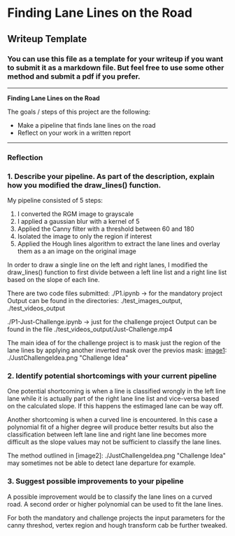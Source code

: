 # **Finding Lane Lines on the Road** 

## Writeup Template

### You can use this file as a template for your writeup if you want to submit it as a markdown file. But feel free to use some other method and submit a pdf if you prefer.

---

**Finding Lane Lines on the Road**

The goals / steps of this project are the following:
* Make a pipeline that finds lane lines on the road
* Reflect on your work in a written report


[//]: # (Image References)

[image1]: ./examples/grayscale.jpg "Grayscale"

---

### Reflection

### 1. Describe your pipeline. As part of the description, explain how you modified the draw_lines() function.

My pipeline consisted of 5 steps:
1. I converted the RGM image to grayscale
2. I applied a gaussian blur with a kernel of 5
3. Applied the Canny filter with a threshold between 60 and 180
4. Isolated the image to only the region if interest
5. Applied the Hough lines algorithm to extract the lane lines and overlay them as a an image on the original image

In order to draw a single line on the left and right lanes, I modified the draw_lines() function to first divide between a left line list and a right line list based on the slope of each line.

There are two code files submitted:
./P1.ipynb -> for the mandatory project
Output can be found in the directories: ./test_images_output, ./test_videos_output

./P1-Just-Challenge.ipynb -> just for the challenge project
Output can be found in the file ./test_videos_output/Just-Challenge.mp4

The main idea of for the challenge project is to mask just the region of the lane lines by applying another inverted mask over the previos mask:
[image1]: ./JustChallengeIdea.png "Challenge Idea"


### 2. Identify potential shortcomings with your current pipeline


One potential shortcoming is when a line is classified wrongly in the left line lane while it is actually part of the right lane line list and vice-versa based on the calculated slope. If this happens the estimaged lane can be way off.

Another shortcoming is when a curved line is encountered. In this case a polynomial fit of a higher degree will produce better results but also the classification between left lane line and right lane line becomes more difficult as the slope values may not be sufficient to classify the lane lines.

The method outlined in
[image2]: ./JustChallengeIdea.png "Challenge Idea"
may sometimes not be able to detect lane departure for example.

### 3. Suggest possible improvements to your pipeline

A possible improvement would be to classify the lane lines on a curved road. A second order or higher polynomial can be used to fit the lane lines.

For both the mandatory and challenge projects the input parameters for the canny threshod, vertex region and hough transform cab be further tweaked.